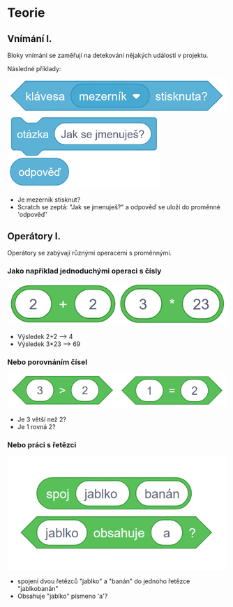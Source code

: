 # Teorie



## Vnímání I.

Bloky vnímání se zaměřují na detekování nějakých událostí v projektu.

Následné příklady:

<img src="images/klavesa.png" width="512px">
<img src="images/otazka.png" width="350px">

- Je mezerník stisknut?
- Scratch se zeptá: "Jak se jmenuješ?" a odpověď se uloží do proměnné 'odpověď'

## Operátory I.

Operátory se zabývají různými operacemi s proměnnými.

### Jako například jednoduchými operaci s čísly

<img src="images/cisla.png" width="512px">

- Výsledek 2+2 --> 4
- Výsledek 3*23 --> 69

### Nebo porovnáním čísel

<img src="images/porovnani.png" width="600px">

- Je 3 větší než 2?
- Je 1 rovná 2?

### Nebo práci s řetězci

<img src="images/retezce.png" width="512px">

- spojení dvou řetězců "jablko" a "banán" do jednoho řetězce "jablkobanán"
- Obsahuje "jablko" písmeno 'a'?
